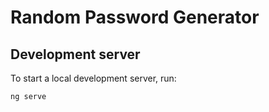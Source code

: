 # Random Password Generator

## Development server

To start a local development server, run:

```bash
ng serve
```
